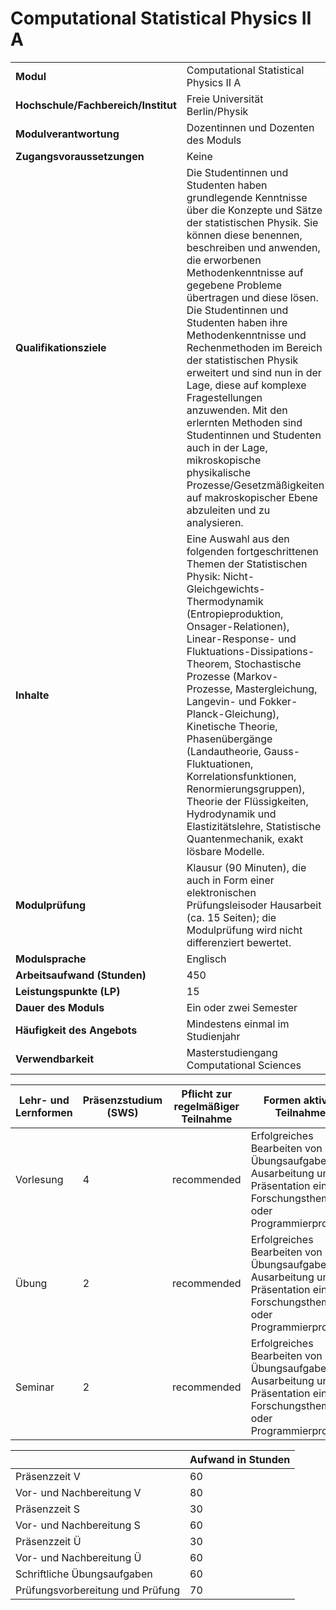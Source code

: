 # Computational Statistical Physics II A
|                                    |   |
|------------------------------------|---|
|**Modul**                           | Computational Statistical Physics II A |
|**Hochschule/Fachbereich/Institut** | Freie Universität Berlin/Physik |
|**Modulverantwortung**              | Dozentinnen und Dozenten des Moduls |
|**Zugangsvoraussetzungen**          | Keine |
|**Qualifikationsziele**             | Die Studentinnen und Studenten haben grundlegende Kenntnisse über die Konzepte und Sätze der statistischen Physik. Sie können diese benennen, beschreiben und anwenden, die erworbenen Methodenkenntnisse auf gegebene Probleme übertragen und diese lösen. Die Studentinnen und Studenten haben ihre Methodenkenntnisse und Rechenmethoden im Bereich der statistischen Physik erweitert und sind nun in der Lage, diese auf komplexe Fragestellungen anzuwenden. Mit den erlernten Methoden sind Studentinnen und Studenten auch in der Lage, mikroskopische physikalische Prozesse/Gesetzmäßigkeiten auf makroskopischer Ebene abzuleiten und zu analysieren. |
|**Inhalte**                         | Eine Auswahl aus den folgenden fortgeschrittenen Themen der Statistischen Physik: Nicht-Gleichgewichts-Thermodynamik (Entropieproduktion, Onsager-Relationen), Linear-Response- und Fluktuations-Dissipations-Theorem, Stochastische Prozesse (Markov-Prozesse, Mastergleichung, Langevin- und Fokker-Planck-Gleichung), Kinetische Theorie, Phasenübergänge (Landautheorie, Gauss-Fluktuationen, Korrelationsfunktionen, Renormierungsgruppen), Theorie der Flüssigkeiten, Hydrodynamik und Elastizitätslehre, Statistische Quantenmechanik, exakt lösbare Modelle. |
|**Modulprüfung**                    | Klausur (90 Minuten), die auch in Form einer elektronischen Prüfungsleisoder Hausarbeit (ca. 15 Seiten); die Modulprüfung wird nicht differenziert bewertet. |
|**Modulsprache**                    | Englisch |
|**Arbeitsaufwand (Stunden)**        | 450 |
|**Leistungspunkte (LP)**            | 15 |
|**Dauer des Moduls**                | Ein oder zwei Semester |
|**Häufigkeit des Angebots**         | Mindestens einmal im Studienjahr |
|**Verwendbarkeit**                  | Masterstudiengang Computational Sciences |

| Lehr- und Lernformen | Präsenzstudium <br> (SWS) | Pflicht zur regelmäßiger Teilnahme | Formen aktiver Teilnahme |
| ---------------------|---------------------------|------------------------------------|------------------------- |
| Vorlesung            | 4                         | recommended                        | Erfolgreiches Bearbeiten von Übungsaufgaben<br>Ausarbeitung und Präsentation eines Forschungsthemas oder Programmierprojekts |
| Übung                | 2                         | recommended                        | Erfolgreiches Bearbeiten von Übungsaufgaben<br>Ausarbeitung und Präsentation eines Forschungsthemas oder Programmierprojekts |
| Seminar              | 2                         | recommended                        | Erfolgreiches Bearbeiten von Übungsaufgaben<br>Ausarbeitung und Präsentation eines Forschungsthemas oder Programmierprojekts |

|   | Aufwand in Stunden |
| - |--------------------|
| Präsenzzeit V                            | 60    |
| Vor- und Nachbereitung V                 | 80    |
| Präsenzzeit S                            | 30    |
| Vor- und Nachbereitung S                 | 60    |
| Präsenzzeit Ü                            | 30    |
| Vor- und Nachbereitung Ü                 | 60    |
| Schriftliche Übungsaufgaben              | 60    |
| Prüfungsvorbereitung und Prüfung         | 70    |
